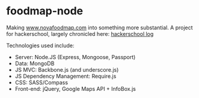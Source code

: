 foodmap-node
============

Making www.novafoodmap.com into something more substantial.  A project for hackerschool, largely chronicled here: [hackerschool log](http://blog.danielna.com/hackerschool)

Technologies used include:
* Server: Node.JS (Express, Mongoose, Passport)
* Data: MongoDB
* JS MVC: Backbone.js (and underscore.js)
* JS Dependency Management: Require.js
* CSS: SASS/Compass
* Front-end: jQuery, Google Maps API + InfoBox.js